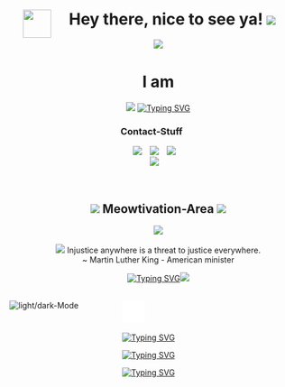 <!--h1 without bottom border-->
<div id="user-content-toc" align = "center">
  <ul align="center">
    <summary><img align="left" src = "https://user-images.githubusercontent.com/63050133/156777293-72a6e681-2582-4a9d-ad92-09d1181d47c7.gif" width = 50px height=50px> <h1 align="center"> Hey there, nice to see ya!  <img src="https://media.giphy.com/media/hvRJCLFzcasrR4ia7z/giphy.gif" width="35"></h1></summary>
	  <img src="https://user-images.githubusercontent.com/73097560/115834477-dbab4500-a447-11eb-908a-139a6edaec5c.gif">
	 <summary><h1>I am</h1></summary>
  <p align="center">
<a href="https://github.com/fairyland0926"><img src="https://1221121.xyz/profileReadme/aboutMeBhCPkFFSsE"></a>
	  <a href="https://git.io/typing-svg"><img src="https://1221121.xyz/profileReadme/workingOnBhCPkFFSsE" alt="Typing SVG" /></a>
  </ul>
</div>

<div>
<h3 align="center" >Contact-Stuff</h3>
<p align="center">
 <div align="center"  class="icons-social">
        <a style="margin-left: 10px;"  target="_blank" href="https://discordapp.com/users/399176407202136066">
			<img src="https://camo.githubusercontent.com/930f7883dc43ea38dc8674fdbde77875993b0cdd011318fb4268dfb3f3bcb185/68747470733a2f2f696d672e736869656c64732e696f2f62616467652f446973636f72642d3538363546323f7374796c653d666f722d7468652d6261646765266c6f676f3d646973636f7264266c6f676f436f6c6f723d7768697465" ></a>
	 <a style="margin-left: 10px;" target="_blank" href="https://1221121.xyz">
		<img src="https://camo.githubusercontent.com/1d74bc3f465784fd1f7c583f7ef0a5fc44b0cc20fbf06771238bdd213276a3b7/68747470733a2f2f696d672e736869656c64732e696f2f62616467652f776562736974652d3030303030303f7374796c653d666f722d7468652d6261646765266c6f676f3d41626f75742e6d65266c6f676f436f6c6f723d7768697465" ></a>
	 <a style="margin-left: 10px;"  target="_blank" href="https://mastodon.social/@aquajo">
			<img src="https://camo.githubusercontent.com/675257d1f9c3d0d8e7356f384139013552eac4b327159561ed572c299bb90ea3/68747470733a2f2f696d672e736869656c64732e696f2f62616467652f4d6173746f646f6e2d3633363446463f7374796c653d666f722d7468652d6261646765266c6f676f3d4d6173746f646f6e266c6f676f436f6c6f723d7768697465" ></a>
      </div>
<div align="center"  class="icons-social">
	<a style="margin-left: 10px;"  target="_blank" href="mailto:aquajo@proton.me">
			<img src="https://camo.githubusercontent.com/9514e22fade05d32bd42fb74dca5547544c6c467636f5a77ff4b8a9312c5eca5/68747470733a2f2f696d672e736869656c64732e696f2f62616467652f50726f746f6e4d61696c2d3842383943433f7374796c653d666f722d7468652d6261646765266c6f676f3d70726f746f6e6d61696c266c6f676f436f6c6f723d7768697465" ></a>
</div>
</div>
</p>
</div>



<br>
<div id="user-content-toc" align = "center">
	<ul align="center">
    <summary><h2 align="center"><img width=50px src="https://i.giphy.com/0t2efjF7Cc1scRNTaX.gif" />  Meowtivation-Area  <img width=50px src="https://i.giphy.com/0t2efjF7Cc1scRNTaX.gif" /></h2></summary>
		<img width = 70% src="https://user-images.githubusercontent.com/73097560/115834477-dbab4500-a447-11eb-908a-139a6edaec5c.gif">
		<br>
	  <p align = "center" color = "red" ><img src="https://i.giphy.com/091I7jCj8IlS8SAeBv.gif" width="30"> Injustice anywhere is a threat to justice everywhere.<br> ~ Martin Luther King - American minister</p>
		<p float = "left"><a href="https://git.io/typing-svg"><img src="https://1221121.xyz/profileReadme/catOfTheHourTxtBhCPkFFSsE" alt="Typing SVG" /></a><img src="https://1221121.xyz/profileReadme/hourCatBhCPkFFSsE" height = "200px"></p>
  </ul>
</div>

<br>
<div alig = "left">
	<picture>
 <source align = "left" media="(prefers-color-scheme: dark)" srcset="https://media.giphy.com/media/TEnXkcsHrP4YedChhA/giphy.gif" width=200px height=200px>
 <img align = "left" width=200px height=200px alt="light/dark-Mode" src="https://github.com/AquaJo/AquaJo/assets/84229101/582901c1-a7bc-46a4-af8f-5c790f368de6">
</picture>
	<div>
		<img height = "40px" src = "void.png"/>
		
  <a href="https://git.io/typing-svg"><img src="https://1221121.xyz/profileReadme/catTimeBhCPkFFSsE" alt="Typing SVG" /></a>
	
<a href="https://git.io/typing-svg"><img src="https://1221121.xyz/profileReadme/quoteTimeBhCPkFFSsE" alt="Typing SVG" /></a>

<a href="https://git.io/typing-svg"><img src="https://1221121.xyz/profileReadme/quoteResponsibilityAdviceBhCPkFFSsE" alt="Typing SVG" /></a>
	</div>
	
</div>
